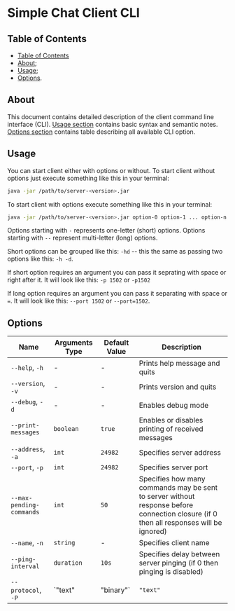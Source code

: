 # Simple Chat Client CLI

## Table of Contents

- [Table of Contents](#table-of-contents)
- [About](#about);
- [Usage](#usage);
- [Options](#options).

## About

This document contains detailed description of the client command line interface (CLI).
[Usage section](#usage) contains basic syntax and semantic notes.
[Options section](#options) contains table describing all available CLI option.

## Usage

You can start client either with options or without.
To start client without options just execute something like this in your terminal:

```bash
java -jar /path/to/server-<version>.jar
```

To start client with options execute something like this in your terminal:

```bash
java -jar /path/to/server-<version>.jar option-0 option-1 ... option-n
```

Options starting with `-` represents one-letter (short) options.
Options starting with `--` represent multi-letter (long) options.

Short options can be grouped like this: `-hd` -- this the same as passing
two options like this: `-h -d`.

If short option requires an argument you can pass it seprating with space or right after it.
It will look like this: `-p 1502` or `-p1502`

If long option requires an argument you can pass it separating with space or `=`.
It will look like this: `--port 1502` or `--port=1502`.

## Options

| Name                     | Arguments Type      | Default Value | Description                                                                                                                            |
|--------------------------|---------------------|---------------|----------------------------------------------------------------------------------------------------------------------------------------|
| `--help`, `-h`           | -                   | -             | Prints help message and quits                                                                                                          |
| `--version`, `-v`        | -                   | -             | Prints version and quits                                                                                                               |
| `--debug`, `-d`          | -                   | -             | Enables debug mode                                                                                                                     |
| `--print-messages`       | `boolean`           | `true`        | Enables or disables printing of received messages                                                                                      |
| `--address`, `-a`        | `int`               | `24982`       | Specifies server address                                                                                                               |
| `--port`, `-p`           | `int`               | `24982`       | Specifies server port                                                                                                                  |
| `--max-pending-commands` | `int`               | `50`          | Specifies how many commands may be sent to server without response before connection closure (if 0 then all responses will be ignored) |
| `--name`, `-n`           | `string`            | -             | Specifies client name                                                                                                                  |
| `--ping-interval`        | `duration`          | `10s`         | Specifies delay between server pinging (if 0 then pinging is disabled)                                                                 |
| `--protocol`, `-P`       | `"text" | "binary"` | `"text"`      | Specifies client protocol type                                                                                                         |
